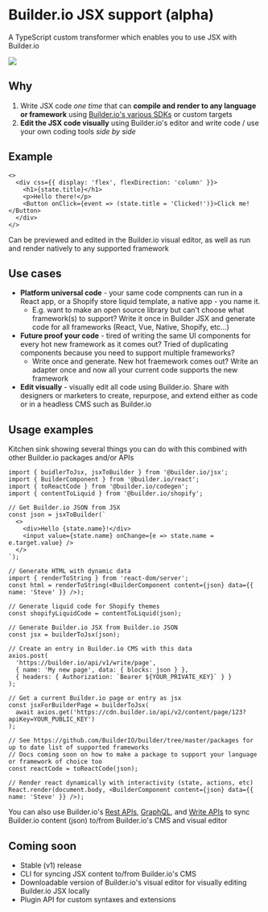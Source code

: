 # Builder.io JSX support (alpha)

A TypeScript custom transformer which enables you to use JSX with Builder.io

<img src="https://i.imgur.com/KTpBDvH.gif" >

## Why

1. Write JSX code _one time_ that can **compile and render to any language or framework** using [Builder.io's various SDKs](../packages) or custom targets
2. **Edit the JSX code visually** using Builder.io's editor and write code / use your own coding tools _side by side_

## Example

```tsx
<>
  <div css={{ display: 'flex', flexDirection: 'column' }}>
    <h1>{state.title}</h1>
    <p>Hello there!</p>
    <Button onClick={event => (state.title = 'Clicked!')}>Click me!</Button>
  </div>
</>
```

Can be previewed and edited in the Builder.io visual editor, as well as run and render natively to any supported framework

## Use cases

- **Platform universal code** - your same code compnents can run in a React app, or a Shopify store liquid template, a native app - you name it.
  - E.g. want to make an open source library but can't choose what framework(s) to support? Write it once in Builder JSX and generate code for all frameworks (React, Vue, Native, Shopify, etc...)
- **Future proof your code** - tired of writing the same UI components for every hot new framework as it comes out? Tried of duplicating components because you need to support multiple frameworks?
  - Write once and generate. New hot fraemework comes out? Write an adapter once and now all your current code supports the new framework
- **Edit visually** - visually edit all code using Builder.io. Share with designers or marketers to create, repurpose, and extend either as code or in a headless CMS such as Builder.io

## Usage examples

Kitchen sink showing several things you can do with this combined with other Builder.io packages and/or APIs

```tsx
import { buidlerToJsx, jsxToBuilder } from '@builder.io/jsx';
import { BuilderComponent } from '@builder.io/react';
import { toReactCode } from '@builder.io/codegen';
import { contentToLiquid } from '@builder.io/shopify';

// Get Builder.io JSON from JSX
const json = jsxToBuilder(`
  <>
    <div>Hello {state.name}!</div>
    <input value={state.name} onChange={e => state.name = e.target.value} />
  </>
`);

// Generate HTML with dynamic data
import { renderToString } from 'react-dom/server';
const html = renderToString(<BuilderComponent content={json} data={{ name: 'Steve' }} />);

// Generate liquid code for Shopify themes
const shopifyLiquidCode = contentToLiquid(json);

// Generate Builder.io JSX from Builder.io JSON
const jsx = builderToJsx(json);

// Create an entry in Builder.io CMS with this data
axios.post(
  'https://builder.io/api/v1/write/page',
  { name: 'My new page', data: { blocks: json } },
  { headers: { Authorization: `Bearer ${YOUR_PRIVATE_KEY}` } }
);

// Get a current Builder.io page or entry as jsx
const jsxForBuilderPage = builderToJsx(
  await axios.get('https://cdn.builder.io/api/v2/content/page/123?apiKey=YOUR_PUBLIC_KEY')
);

// See https://github.com/BuilderIO/builder/tree/master/packages for up to date list of supported frameworks
// Docs coming soon on how to make a package to support your language or framework of choice too
const reactCode = toReactCode(json);

// Render react dynamically with interactivity (state, actions, etc)
React.render(document.body, <BuilderComponent content={json} data={{ name: 'Steve' }} />);
```

You can also use Builder.io's [Rest APIs](https://www.builder.io/c/docs/query-api), [GraphQL](https://www.builder.io/c/docs/graphql-api), and [Write APIs](https://www.builder.io/c/docs/write-api) to sync Builder.io content (json) to/from Builder.io's CMS and visual editor

## Coming soon

- Stable (v1) release
- CLI for syncing JSX content to/from Builder.io's CMS
- Downloadable version of Builder.io's visual editor for visually editing Builder.io JSX locally
- Plugin API for custom syntaxes and extensions
